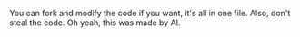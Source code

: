 You can fork and modify the code if you want, it's all in one file. Also, don't steal the code.
Oh yeah, this was made by AI.
